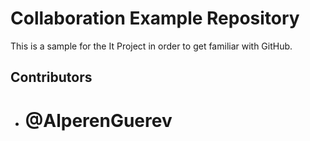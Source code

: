 # Collaboration Example Repository

This is a sample for the It Project in order to get familiar with GitHub.

## Contributors

* # @AlperenGuerev
